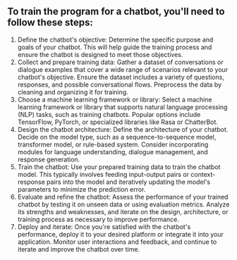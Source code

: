 ## To train the program for a chatbot, you'll need to follow these steps:
<ol>
  <li>Define the chatbot's objective: Determine the specific purpose and goals of your chatbot. This will help guide the training process and ensure the chatbot is designed to meet those objectives.</li>
  <li>Collect and prepare training data: Gather a dataset of conversations or dialogue examples that cover a wide range of scenarios relevant to your chatbot's objective. Ensure the dataset includes a variety of questions, responses, and possible conversational flows. Preprocess the data by cleaning and organizing it for training.</li>
  <li>Choose a machine learning framework or library: Select a machine learning framework or library that supports natural language processing (NLP) tasks, such as training chatbots. Popular options include TensorFlow, PyTorch, or specialized libraries like Rasa or ChatterBot.</li>
  <li>Design the chatbot architecture: Define the architecture of your chatbot. Decide on the model type, such as a sequence-to-sequence model, transformer model, or rule-based system. Consider incorporating modules for language understanding, dialogue management, and response generation.</li>
  <li>Train the chatbot: Use your prepared training data to train the chatbot model. This typically involves feeding input-output pairs or context-response pairs into the model and iteratively updating the model's parameters to minimize the prediction error.</li>
  <li>Evaluate and refine the chatbot: Assess the performance of your trained chatbot by testing it on unseen data or using evaluation metrics. Analyze its strengths and weaknesses, and iterate on the design, architecture, or training process as necessary to improve performance.</li>
  <li>Deploy and iterate: Once you're satisfied with the chatbot's performance, deploy it to your desired platform or integrate it into your application. Monitor user interactions and feedback, and continue to iterate and improve the chatbot over time.</li>
